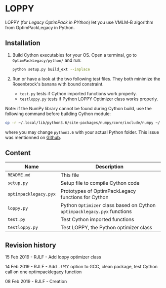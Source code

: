 # LOPPY

LOPPY (for *Legacy OptimPack in PYthon*) let you use VMLM-B algorithm from
OptimPackLegacy in Python.


## Installation

1. Build Cython executables for your OS.  Open a terminal, go to
   `OptimPackLegacy/python/` and run:
   ```sh
   python setup.py build_ext --inplace
   ```

2. Run or have a look at the two following test files. They both minimize the
   Rosenbrock's banana with bound constraint.
   - `test.py` tests if Cython imported functions work properly.
   - `testloppy.py` tests if Python LOPPY Optimizer class works properly.

Note: if the NumPy library cannot be found during Cython build, use the
following command before building Cython module:

```sh
cp -r ~/.local/lib/python3.6/site-packages/numpy/core/include/numpy ~/.local/include
```

where you may change `python3.6` with your actual Python folder.  This issue
was mentionned on [Github](https://github.com/andersbll/cudarray/issues/25).


## Content

| Name                  | Description                                                              |
|-----------------------|--------------------------------------------------------------------------|
| `README.md`           | This file                                                                |
| `setup.py`            | Setup file to compile Cython code                                        |
| `optimpacklegacy.pyx` | Prototypes of OptimPackLegacy functions for Cython                       |
| `loppy.py`            | Python `Optimizer` class based on Cython `optimpacklegacy.pyx` functions |
| `test.py`             | Test Cython imported functions                                           |
| `testloppy.py`        | Test LOPPY, the Python optimizer class                                   |

## Revision history

15 Feb 2019 - RJLF - Add loppy optimizer class

14 Feb 2019 - RJLF - Add `-fPIC` option to GCC, clean package, test Cython call on one optimpacklegacy function

08 Feb 2019 - RJLF - Creation
